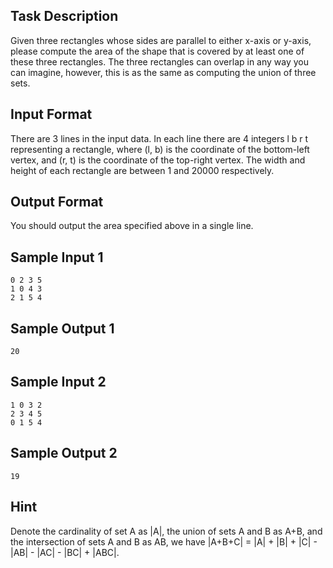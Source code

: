 ## Task Description ##

Given three rectangles whose sides are parallel to either x-axis or y-axis, please compute the area of the shape that is covered by at least one of these three rectangles. The three rectangles can overlap in any way you can imagine, however, this is as the same as computing the union of three sets.

## Input Format

There are 3 lines in the input data. In each line there are 4 integers l b r t representing a rectangle, where (l, b) is the coordinate of the bottom-left vertex, and (r, t) is the coordinate of the top-right vertex. The width and height of each rectangle are between 1 and 20000 respectively.

## Output Format

You should output the area specified above in a single line.

## Sample Input 1 ##
```
0 2 3 5
1 0 4 3
2 1 5 4
```
## Sample Output 1 ##
```
20
```
## Sample Input 2 ##
```
1 0 3 2
2 3 4 5
0 1 5 4
```
## Sample Output 2 ##
```
19
```
## Hint ##

Denote the cardinality of set A as |A|, the union of sets A and B as A+B, and the intersection of sets A and B as AB, we have |A+B+C| = |A| + |B| + |C| - |AB| - |AC| - |BC| + |ABC|.
